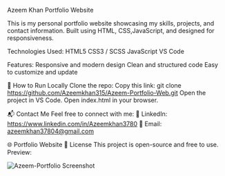 Azeem Khan Portfolio Website

This is my personal portfolio website showcasing my skills, projects, and contact information. Built using HTML, CSS,JavaScript, and designed for responsiveness.

Technologies Used:
HTML5
CSS3 / SCSS
JavaScript
VS Code

Features:
Responsive and modern design
Clean and structured code
Easy to customize and update

🔧 How to Run Locally
Clone the repo:
Copy this link: git clone https://github.com/Azeemkhan315/Azeem-Portfolio-Web.git
Open the project in VS Code.
Open index.html in your browser.



📬 Contact Me
Feel free to connect with me:
💼 LinkedIn: https://www.linkedin.com/in/Azeemkhan3780
📧 Email: azeemkhan37804@gmail.com

🌐 Portfolio Website
📜 License
This project is open-source and free to use.
Preview: 

![Azeem-Portfolio Screenshot]()

